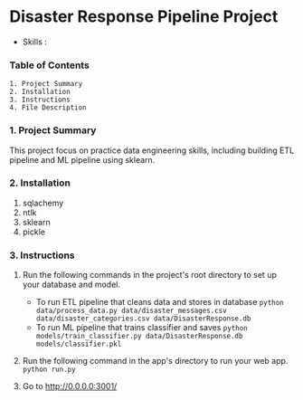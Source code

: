 # Disaster Response Pipeline Project

 - Skills : 

### Table of Contents

	1. Project Summary
	2. Installation
	3. Instructions
	4. File Description

### 1. Project Summary

This project focus on practice data engineering skills, including building ETL pipeline and ML pipeline using sklearn.   


### 2. Installation
1. sqlachemy
2. ntlk
3. sklearn
4. pickle



### 3. Instructions
1. Run the following commands in the project's root directory to set up your database and model.

    - To run ETL pipeline that cleans data and stores in database
        `python data/process_data.py data/disaster_messages.csv data/disaster_categories.csv data/DisasterResponse.db`
    - To run ML pipeline that trains classifier and saves
        `python models/train_classifier.py data/DisasterResponse.db models/classifier.pkl`

2. Run the following command in the app's directory to run your web app.
    `python run.py`

3. Go to http://0.0.0.0:3001/
